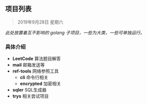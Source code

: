 ## 项目列表

> 2019年9月28日 星期六





*此处放置着互不影响的 golang 子项目，一些为大类，一些可单独运行。*





### 具体介绍

- **LeetCode**             算法题目解答
- **mail**                       邮箱发送等
- **ref-tools**               网络参照工具
  - **cli**                    命令行相关
  - **encrypted**     加密相关
- **sqler**                       SQL生成器
- **trys**                         相关尝试项目

